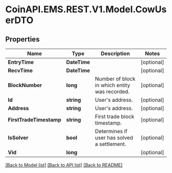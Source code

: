 # CoinAPI.EMS.REST.V1.Model.CowUserDTO

## Properties

Name | Type | Description | Notes
------------ | ------------- | ------------- | -------------
**EntryTime** | **DateTime** |  | [optional] 
**RecvTime** | **DateTime** |  | [optional] 
**BlockNumber** | **long** | Number of block in which entity was recorded. | [optional] 
**Id** | **string** | User&#39;s address. | [optional] 
**Address** | **string** | User&#39;s address. | [optional] 
**FirstTradeTimestamp** | **string** | First trade block timestamp. | [optional] 
**IsSolver** | **bool** | Determines if user has solved a settlement. | [optional] 
**Vid** | **long** |  | [optional] 

[[Back to Model list]](../README.md#documentation-for-models) [[Back to API list]](../README.md#documentation-for-api-endpoints) [[Back to README]](../README.md)

